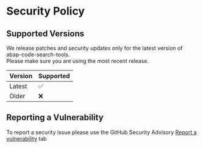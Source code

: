 # Security Policy

## Supported Versions

We release patches and security updates only for the latest version of abap-code-search-tools.  
Please make sure you are using the most recent release.

| Version   | Supported |
|-----------|-----------|
| Latest    | ✅        |
| Older     | ❌        |

## Reporting a Vulnerability

To report a security issue please use the GitHub Security Advisory [Report a vulnerability](https://github.com/DevEpos/abap-code-search-tools/security/advisories/new) tab
